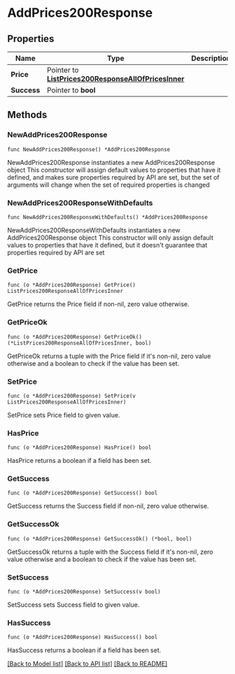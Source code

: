 # AddPrices200Response

## Properties

Name | Type | Description | Notes
------------ | ------------- | ------------- | -------------
**Price** | Pointer to [**ListPrices200ResponseAllOfPricesInner**](ListPrices200ResponseAllOfPricesInner.md) |  | [optional] 
**Success** | Pointer to **bool** |  | [optional] 

## Methods

### NewAddPrices200Response

`func NewAddPrices200Response() *AddPrices200Response`

NewAddPrices200Response instantiates a new AddPrices200Response object
This constructor will assign default values to properties that have it defined,
and makes sure properties required by API are set, but the set of arguments
will change when the set of required properties is changed

### NewAddPrices200ResponseWithDefaults

`func NewAddPrices200ResponseWithDefaults() *AddPrices200Response`

NewAddPrices200ResponseWithDefaults instantiates a new AddPrices200Response object
This constructor will only assign default values to properties that have it defined,
but it doesn't guarantee that properties required by API are set

### GetPrice

`func (o *AddPrices200Response) GetPrice() ListPrices200ResponseAllOfPricesInner`

GetPrice returns the Price field if non-nil, zero value otherwise.

### GetPriceOk

`func (o *AddPrices200Response) GetPriceOk() (*ListPrices200ResponseAllOfPricesInner, bool)`

GetPriceOk returns a tuple with the Price field if it's non-nil, zero value otherwise
and a boolean to check if the value has been set.

### SetPrice

`func (o *AddPrices200Response) SetPrice(v ListPrices200ResponseAllOfPricesInner)`

SetPrice sets Price field to given value.

### HasPrice

`func (o *AddPrices200Response) HasPrice() bool`

HasPrice returns a boolean if a field has been set.

### GetSuccess

`func (o *AddPrices200Response) GetSuccess() bool`

GetSuccess returns the Success field if non-nil, zero value otherwise.

### GetSuccessOk

`func (o *AddPrices200Response) GetSuccessOk() (*bool, bool)`

GetSuccessOk returns a tuple with the Success field if it's non-nil, zero value otherwise
and a boolean to check if the value has been set.

### SetSuccess

`func (o *AddPrices200Response) SetSuccess(v bool)`

SetSuccess sets Success field to given value.

### HasSuccess

`func (o *AddPrices200Response) HasSuccess() bool`

HasSuccess returns a boolean if a field has been set.


[[Back to Model list]](../README.md#documentation-for-models) [[Back to API list]](../README.md#documentation-for-api-endpoints) [[Back to README]](../README.md)



